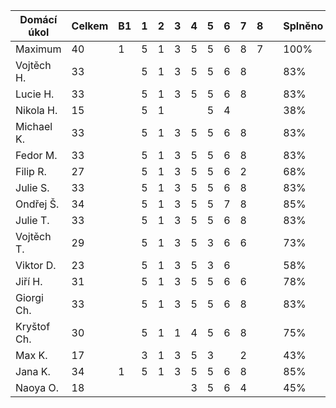 | Domácí úkol | Celkem | B1 | 1 | 2 | 3 | 4 | 5 | 6 | 7 | 8 |   | Splněno |
|-------------|--------|----|---|---|---|---|---|---|---|---|---|---------|
| Maximum     | 40     | 1  | 5 | 1 | 3 | 5 | 5 | 6 | 8 | 7 |   | 100%    |
| Vojtěch H.  | 33     |    | 5 | 1 | 3 | 5 | 5 | 6 | 8 |   |   | 83%     |
| Lucie H.    | 33     |    | 5 | 1 | 3 | 5 | 5 | 6 | 8 |   |   | 83%     |
| Nikola H.   | 15     |    | 5 | 1 |   |   | 5 | 4 |   |   |   | 38%     |
| Michael K.  | 33     |    | 5 | 1 | 3 | 5 | 5 | 6 | 8 |   |   | 83%     |
| Fedor M.    | 33     |    | 5 | 1 | 3 | 5 | 5 | 6 | 8 |   |   | 83%     |
| Filip R.    | 27     |    | 5 | 1 | 3 | 5 | 5 | 6 | 2 |   |   | 68%     |
| Julie S.    | 33     |    | 5 | 1 | 3 | 5 | 5 | 6 | 8 |   |   | 83%     |
| Ondřej Š.   | 34     |    | 5 | 1 | 3 | 5 | 5 | 7 | 8 |   |   | 85%     |
| Julie T.    | 33     |    | 5 | 1 | 3 | 5 | 5 | 6 | 8 |   |   | 83%     |
| Vojtěch T.  | 29     |    | 5 | 1 | 3 | 5 | 3 | 6 | 6 |   |   | 73%     |
| Viktor D.   | 23     |    | 5 | 1 | 3 | 5 | 3 | 6 |   |   |   | 58%     |
| Jiří H.     | 31     |    | 5 | 1 | 3 | 5 | 5 | 6 | 6 |   |   | 78%     |
| Giorgi Ch.  | 33     |    | 5 | 1 | 3 | 5 | 5 | 6 | 8 |   |   | 83%     |
| Kryštof Ch. | 30     |    | 5 | 1 | 1 | 4 | 5 | 6 | 8 |   |   | 75%     |
| Max K.      | 17     |    | 3 | 1 | 3 | 5 | 3 |   | 2 |   |   | 43%     |
| Jana K.     | 34     | 1  | 5 | 1 | 3 | 5 | 5 | 6 | 8 |   |   | 85%     |
| Naoya O.    | 18     |    |   |   |   | 3 | 5 | 6 | 4 |   |   | 45%     |
